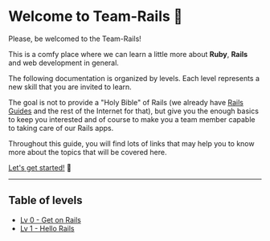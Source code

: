 # Welcome to Team-Rails :balloon:

Please, be welcomed to the Team-Rails! 

This is a comfy place where we can learn a little more about **Ruby**, **Rails** and web development in general.

The following documentation is organized by levels. Each level represents a new skill that you are invited to learn. 

The goal is not to provide a "Holy Bible" of Rails (we already have [Rails Guides](https://guides.rubyonrails.org/) and the rest of the Internet for that), but give you the enough basics to keep you interested and of course to make you a team member capable to taking care of our Rails apps.

Throughout this guide, you will find lots of links that may help you to know more about the topics that will be covered here.

[Let's get started!](./level-0.md) :rocket:

---

## Table of levels

- [Lv 0 - Get on Rails](./level-0.md)
- [Lv 1 - Hello Rails](./level-1.md)
